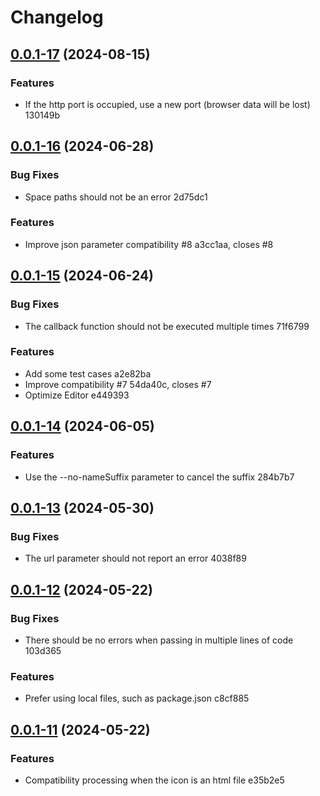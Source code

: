 # Changelog

## [0.0.1-17](/compare/v0.0.1-16...v0.0.1-17) (2024-08-15)


### Features

* If the http port is occupied, use a new port (browser data will be lost) 130149b

## [0.0.1-16](/compare/v0.0.1-15...v0.0.1-16) (2024-06-28)


### Bug Fixes

* Space paths should not be an error 2d75dc1


### Features

* Improve json parameter compatibility #8 a3cc1aa, closes #8

## [0.0.1-15](/compare/v0.0.1-14...v0.0.1-15) (2024-06-24)


### Bug Fixes

* The callback function should not be executed multiple times 71f6799


### Features

* Add some test cases a2e82ba
* Improve compatibility #7 54da40c, closes #7
* Optimize Editor e449393

## [0.0.1-14](/compare/v0.0.1-13...v0.0.1-14) (2024-06-05)


### Features

* Use the --no-nameSuffix parameter to cancel the suffix 284b7b7

## [0.0.1-13](/compare/v0.0.1-12...v0.0.1-13) (2024-05-30)


### Bug Fixes

* The url parameter should not report an error 4038f89

## [0.0.1-12](/compare/v0.0.1-11...v0.0.1-12) (2024-05-22)


### Bug Fixes

* There should be no errors when passing in multiple lines of code 103d365


### Features

* Prefer using local files, such as package.json c8cf885

## [0.0.1-11](/compare/v0.0.1-10...v0.0.1-11) (2024-05-22)


### Features

* Compatibility processing when the icon is an html file e35b2e5
